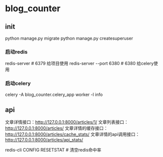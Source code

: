 # blog_counter

##  init
python manage.py migrate
python manage.py createsuperuser

### 启动redis
redis-server  # 6379 给项目使用
redis-server --port 6380 # 6380 给celery使用

### 启动celery
celery -A blog_counter.celery_app worker -l info

## api
文章详情接口：http://127.0.0.1:8000/articles/1/
文章列表接口：http://127.0.0.1:8000/articles/
文章详情的缓存接口：http://127.0.0.1:8000/articles/cache_stats/
文章详情的api调用接口：http://127.0.0.1:8000/articles/api_stats/

redis-cli CONFIG RESETSTAT # 清空redis命中率